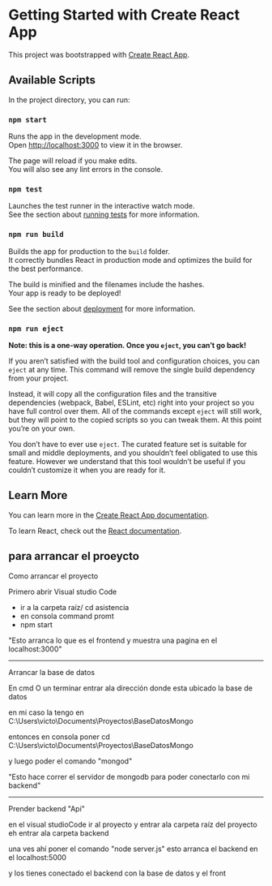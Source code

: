 # Getting Started with Create React App

This project was bootstrapped with [Create React App](https://github.com/facebook/create-react-app).

## Available Scripts

In the project directory, you can run:

### `npm start`

Runs the app in the development mode.\
Open [http://localhost:3000](http://localhost:3000) to view it in the browser.

The page will reload if you make edits.\
You will also see any lint errors in the console.

### `npm test`

Launches the test runner in the interactive watch mode.\
See the section about [running tests](https://facebook.github.io/create-react-app/docs/running-tests) for more information.

### `npm run build`

Builds the app for production to the `build` folder.\
It correctly bundles React in production mode and optimizes the build for the best performance.

The build is minified and the filenames include the hashes.\
Your app is ready to be deployed!

See the section about [deployment](https://facebook.github.io/create-react-app/docs/deployment) for more information.

### `npm run eject`

**Note: this is a one-way operation. Once you `eject`, you can’t go back!**

If you aren’t satisfied with the build tool and configuration choices, you can `eject` at any time. This command will remove the single build dependency from your project.

Instead, it will copy all the configuration files and the transitive dependencies (webpack, Babel, ESLint, etc) right into your project so you have full control over them. All of the commands except `eject` will still work, but they will point to the copied scripts so you can tweak them. At this point you’re on your own.

You don’t have to ever use `eject`. The curated feature set is suitable for small and middle deployments, and you shouldn’t feel obligated to use this feature. However we understand that this tool wouldn’t be useful if you couldn’t customize it when you are ready for it.

## Learn More

You can learn more in the [Create React App documentation](https://facebook.github.io/create-react-app/docs/getting-started).

To learn React, check out the [React documentation](https://reactjs.org/).


## para arrancar el proeycto 

Como arrancar el proyecto 

Primero abrir Visual studio Code 
- ir a la carpeta raíz/ cd asistencia 
- en consola command promt 
- npm start 

"Esto arranca lo que es el frontend  y muestra  una pagina en el localhost:3000"

--------------------------------------------------------------------------------------------------------------
Arrancar la base de datos 


En cmd O un terminar entrar  ala dirección donde esta  ubicado la base de datos 

en mi caso   la tengo en C:\Users\victo\Documents\Proyectos\BaseDatosMongo

entonces en consola poner cd C:\Users\victo\Documents\Proyectos\BaseDatosMongo

y luego poder el comando "mongod"

"Esto  hace correr el servidor de mongodb   para poder conectarlo con mi backend"


--------------------------------------------------------------------------------------------------------------------

Prender backend  "Api"

en el visual studioCode ir al proyecto  y entrar ala carpeta raíz del proyecto eh entrar ala carpeta backend 

una ves ahí poner el comando "node server.js" esto arranca el backend  en el localhost:5000


y los  tienes conectado el backend con la base de datos y el front


